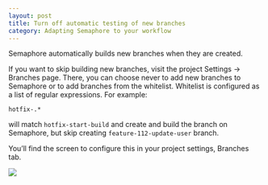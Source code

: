 ```yaml
---
layout: post
title: Turn off automatic testing of new branches
category: Adapting Semaphore to your workflow
---
```


Semaphore automatically builds new branches when they are created.

If you want to skip building new branches, visit the project Settings -> Branches page.
There, you can choose never to add new branches to Semaphore or to add branches
from the whitelist. Whitelist is configured as a list of regular expressions. For example:

```
hotfix-.*
```

will match `hotfix-start-build` and create and build the branch on Semaphore, but
skip creating `feature-112-update-user` branch.

You’ll find the screen to configure this in your project settings, Branches tab.

<img src="/docs/assets/img/settings/settings-branches.png" class="img-responsive">
